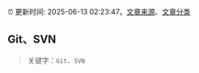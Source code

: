 :alarm_clock: 更新时间: 2025-06-13 02:23:47。[文章来源](/README.md)、[文章分类](/TAGS.md)

## Git、SVN


> 关键字：`Git`、`SVN`



